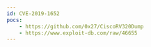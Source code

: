 ```yaml
---
id: CVE-2019-1652
pocs:
    - https://github.com/0x27/CiscoRV320Dump
    - https://www.exploit-db.com/raw/46655
---
```

